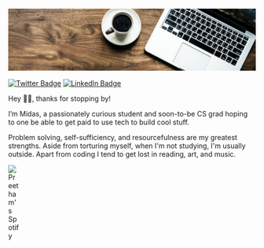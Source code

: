 
[![My GitHub Banner](./assets/comp.jpeg)](https://www.linkedin.com/in/midasoden/)
<!-- [![Visits Badge](https://badges.pufler.dev/visits/KiNGxMiDAS/KiNGxMiDAS)](https://github.com/KiNGxMiDAS) -->
[![Twitter Badge](https://img.shields.io/badge/Twitter-Profile-informational?style=flat&logo=twitter&logoColor=white&color=1CA2F1)](https://twitter.com/KiNGxMiDAS)
[![LinkedIn Badge](https://img.shields.io/badge/LinkedIn-Profile-informational?style=flat&logo=linkedin&logoColor=white&color=0D76A8)](https://www.linkedin.com/in/midasoden/)

Hey 👋🏾, thanks for stopping by!

I’m Midas, a passionately curious student and soon-to-be CS grad hoping to one be able to get paid to use tech to build cool stuff. 

Problem solving, self-sufficiency, and resourcefulness are my greatest strengths. Aside from torturing myself, when I'm not studying, I'm usually outside. Apart from coding I tend to get lost in reading, art, and music.


<a href="https://open.spotify.com/user/gs664afjszbfev7wyf63xn9l8">
  <img align="left" alt="Preetham's Spotify" width="22px" src="https://play-lh.googleusercontent.com/UrY7BAZ-XfXGpfkeWg0zCCeo-7ras4DCoRalC_WXXWTK9q5b0Iw7B0YQMsVxZaNB7DM" />



<!---
KiNGxMiDAS/KiNGxMiDAS is a ✨ special ✨ repository because its `README.md` (this file) appears on your GitHub profile.
You can click the Preview link to take a look at your changes.
--->












<!---
https://readme-typing-svg.herokuapp.com/?color=C9D1D9&center=true&vCenter=true&lines=Welcome+To+My+Page!+%3A)

[![Typing SVG](https://readme-typing-svg.herokuapp.com?color=%23838383&lines=Welcome+To+My+Page!)](https://git.io/typing-svg)
--->

